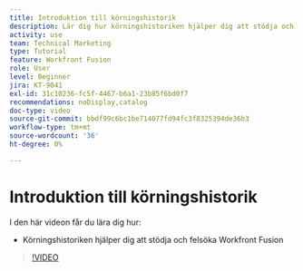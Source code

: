 ```yaml
---
title: Introduktion till körningshistorik
description: Lär dig hur körningshistoriken hjälper dig att stödja och felsöka i  [!DNL Adobe Workfront Fusion].
activity: use
team: Technical Marketing
type: Tutorial
feature: Workfront Fusion
role: User
level: Beginner
jira: KT-9041
exl-id: 31c10236-fc5f-4467-b6a1-23b85f6bd0f7
recommendations: noDisplay,catalog
doc-type: video
source-git-commit: bbdf99c6bc1be714077fd94fc3f8325394de36b3
workflow-type: tm+mt
source-wordcount: '36'
ht-degree: 0%

---
```


# Introduktion till körningshistorik

I den här videon får du lära dig hur:

* Körningshistoriken hjälper dig att stödja och felsöka Workfront Fusion

>[!VIDEO](https://video.tv.adobe.com/v/335282/?quality=12&learn=on&enablevpops=1)
